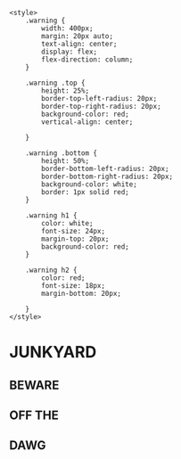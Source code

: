     <style>
        .warning {
            width: 400px;
            margin: 20px auto;
            text-align: center;
            display: flex;
            flex-direction: column;
        }
        
        .warning .top {
            height: 25%;
            border-top-left-radius: 20px;
            border-top-right-radius: 20px;
            background-color: red;
            vertical-align: center;

        }
        
        .warning .bottom {
            height: 50%;
            border-bottom-left-radius: 20px;
            border-bottom-right-radius: 20px;
            background-color: white;
            border: 1px solid red;
        }

        .warning h1 {
            color: white;
            font-size: 24px;
            margin-top: 20px;
            background-color: red;
        }
        
        .warning h2 {
            color: red;
            font-size: 18px;
            margin-bottom: 20px;

        }
    </style>
<body>
    <div class="warning">
        <div class="top">
            <h1>JUNKYARD</h1>
        </div>
        <div class="bottom">
            <h2>BEWARE</h2>
            <h2>OFF THE</h2>
            <h2>DAWG</h2>
        </div>
    </div>
